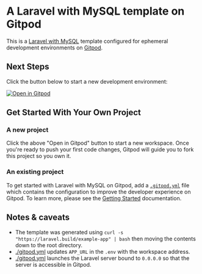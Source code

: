 # A Laravel with MySQL template on Gitpod

This is a [Laravel with MySQL](https://laravel.com) template configured for ephemeral development environments on [Gitpod](https://www.gitpod.io/).

## Next Steps

Click the button below to start a new development environment:

[![Open in Gitpod](https://gitpod.io/button/open-in-gitpod.svg)](https://gitpod.io/#https://github.com/JeanPCordeiro/CatsWorkSpaces.git)

## Get Started With Your Own Project

### A new project

Click the above "Open in Gitpod" button to start a new workspace. Once you're ready to push your first code changes, Gitpod will guide you to fork this project so you own it.

### An existing project

To get started with Laravel with MySQL on Gitpod, add a [`.gitpod.yml`](./.gitpod.yml) file which contains the configuration to improve the developer experience on Gitpod. To learn more, please see the [Getting Started](https://www.gitpod.io/docs/getting-started) documentation.

## Notes & caveats

* The template was generated using `curl -s "https://laravel.build/example-app" | bash` then moving the contents down to the root directory.
* [./gitpod.yml](./.gitpod.yml) updates `APP_URL` in the `.env` with the workspace address.
* [./gitpod.yml](./.gitpod.yml) launches the Laravel server bound to `0.0.0.0` so that the server is accessible in Gitpod. 
